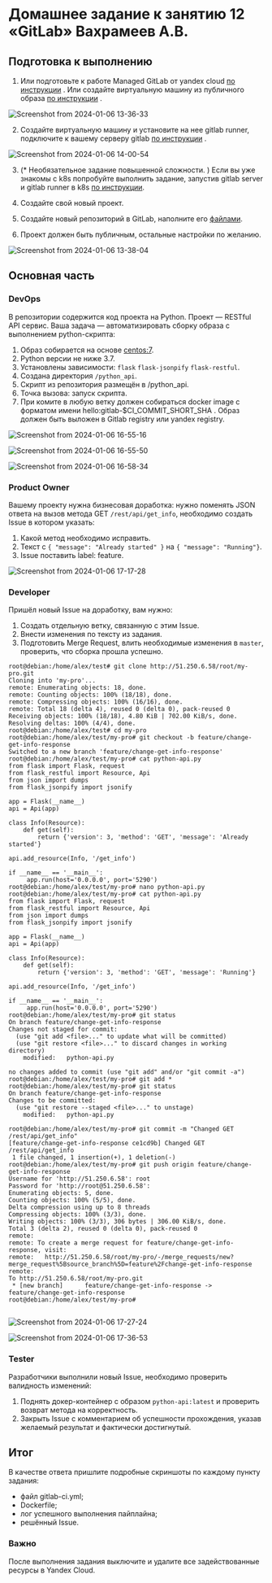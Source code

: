 # Домашнее задание к занятию 12 «GitLab» Вахрамеев А.В.

## Подготовка к выполнению


1. Или подготовьте к работе Managed GitLab от yandex cloud [по инструкции](https://cloud.yandex.ru/docs/managed-gitlab/operations/instance/instance-create) .
Или создайте виртуальную машину из публичного образа [по инструкции](https://cloud.yandex.ru/marketplace/products/yc/gitlab ) .

![Screenshot from 2024-01-06 13-36-33](https://github.com/alexnet123/homeworks/assets/75438030/7dbeb391-91e5-4e09-861f-fd015bd8b6ed)

2. Создайте виртуальную машину и установите на нее gitlab runner, подключите к вашему серверу gitlab  [по инструкции](https://docs.gitlab.com/runner/install/linux-repository.html) .

![Screenshot from 2024-01-06 14-00-54](https://github.com/alexnet123/homeworks/assets/75438030/ba0ee6f5-103f-483a-bddb-633afd2dc029)


3. (* Необязательное задание повышенной сложности. )  Если вы уже знакомы с k8s попробуйте выполнить задание, запустив gitlab server и gitlab runner в k8s  [по инструкции](https://cloud.yandex.ru/docs/tutorials/infrastructure-management/gitlab-containers). 

4. Создайте свой новый проект.
5. Создайте новый репозиторий в GitLab, наполните его [файлами](./repository).
6. Проект должен быть публичным, остальные настройки по желанию.

![Screenshot from 2024-01-06 13-38-04](https://github.com/alexnet123/homeworks/assets/75438030/b34e62f8-e08a-4ff2-9029-0f76b8521588)


## Основная часть



### DevOps

В репозитории содержится код проекта на Python. Проект — RESTful API сервис. Ваша задача — автоматизировать сборку образа с выполнением python-скрипта:

1. Образ собирается на основе [centos:7](https://hub.docker.com/_/centos?tab=tags&page=1&ordering=last_updated).
2. Python версии не ниже 3.7.
3. Установлены зависимости: `flask` `flask-jsonpify` `flask-restful`.
4. Создана директория `/python_api`.
5. Скрипт из репозитория размещён в /python_api.
6. Точка вызова: запуск скрипта.
7. При комите в любую ветку должен собираться docker image с форматом имени hello:gitlab-$CI_COMMIT_SHORT_SHA . Образ должен быть выложен в Gitlab registry или yandex registry.   

![Screenshot from 2024-01-06 16-55-16](https://github.com/alexnet123/homeworks/assets/75438030/94342d12-eefb-45d7-8e67-c368c411e13c)

![Screenshot from 2024-01-06 16-55-50](https://github.com/alexnet123/homeworks/assets/75438030/9f34c6d4-c225-40c3-a9cf-ca50e8e41d69)

![Screenshot from 2024-01-06 16-58-34](https://github.com/alexnet123/homeworks/assets/75438030/70d784fe-4209-4c63-a09f-be72f5c92ef3)


### Product Owner

Вашему проекту нужна бизнесовая доработка: нужно поменять JSON ответа на вызов метода GET `/rest/api/get_info`, необходимо создать Issue в котором указать:

1. Какой метод необходимо исправить.
2. Текст с `{ "message": "Already started" }` на `{ "message": "Running"}`.
3. Issue поставить label: feature.

![Screenshot from 2024-01-06 17-17-28](https://github.com/alexnet123/homeworks/assets/75438030/facdfa9d-c139-4b5d-917d-c8fae370fcd5)


### Developer

Пришёл новый Issue на доработку, вам нужно:

1. Создать отдельную ветку, связанную с этим Issue.
2. Внести изменения по тексту из задания.
3. Подготовить Merge Request, влить необходимые изменения в `master`, проверить, что сборка прошла успешно.

```
root@debian:/home/alex/test# git clone http://51.250.6.58/root/my-pro.git
Cloning into 'my-pro'...
remote: Enumerating objects: 18, done.
remote: Counting objects: 100% (18/18), done.
remote: Compressing objects: 100% (16/16), done.
remote: Total 18 (delta 4), reused 0 (delta 0), pack-reused 0
Receiving objects: 100% (18/18), 4.80 KiB | 702.00 KiB/s, done.
Resolving deltas: 100% (4/4), done.
root@debian:/home/alex/test# cd my-pro
root@debian:/home/alex/test/my-pro# git checkout -b feature/change-get-info-response
Switched to a new branch 'feature/change-get-info-response'
root@debian:/home/alex/test/my-pro# cat python-api.py 
from flask import Flask, request
from flask_restful import Resource, Api
from json import dumps
from flask_jsonpify import jsonify

app = Flask(__name__)
api = Api(app)

class Info(Resource):
    def get(self):
        return {'version': 3, 'method': 'GET', 'message': 'Already started'}

api.add_resource(Info, '/get_info')

if __name__ == '__main__':
     app.run(host='0.0.0.0', port='5290')
root@debian:/home/alex/test/my-pro# nano python-api.py 
root@debian:/home/alex/test/my-pro# cat python-api.py 
from flask import Flask, request
from flask_restful import Resource, Api
from json import dumps
from flask_jsonpify import jsonify

app = Flask(__name__)
api = Api(app)

class Info(Resource):
    def get(self):
        return {'version': 3, 'method': 'GET', 'message': 'Running'}

api.add_resource(Info, '/get_info')

if __name__ == '__main__':
     app.run(host='0.0.0.0', port='5290')
root@debian:/home/alex/test/my-pro# git status
On branch feature/change-get-info-response
Changes not staged for commit:
  (use "git add <file>..." to update what will be committed)
  (use "git restore <file>..." to discard changes in working directory)
	modified:   python-api.py

no changes added to commit (use "git add" and/or "git commit -a")
root@debian:/home/alex/test/my-pro# git add *
root@debian:/home/alex/test/my-pro# git status
On branch feature/change-get-info-response
Changes to be committed:
  (use "git restore --staged <file>..." to unstage)
	modified:   python-api.py

root@debian:/home/alex/test/my-pro# git commit -m "Changed GET /rest/api/get_info"
[feature/change-get-info-response ce1cd9b] Changed GET /rest/api/get_info
 1 file changed, 1 insertion(+), 1 deletion(-)
root@debian:/home/alex/test/my-pro# git push origin feature/change-get-info-response
Username for 'http://51.250.6.58': root
Password for 'http://root@51.250.6.58': 
Enumerating objects: 5, done.
Counting objects: 100% (5/5), done.
Delta compression using up to 8 threads
Compressing objects: 100% (3/3), done.
Writing objects: 100% (3/3), 306 bytes | 306.00 KiB/s, done.
Total 3 (delta 2), reused 0 (delta 0), pack-reused 0
remote: 
remote: To create a merge request for feature/change-get-info-response, visit:
remote:   http://51.250.6.58/root/my-pro/-/merge_requests/new?merge_request%5Bsource_branch%5D=feature%2Fchange-get-info-response
remote: 
To http://51.250.6.58/root/my-pro.git
 * [new branch]      feature/change-get-info-response -> feature/change-get-info-response
root@debian:/home/alex/test/my-pro# 


```

![Screenshot from 2024-01-06 17-27-24](https://github.com/alexnet123/homeworks/assets/75438030/4ffb85a5-c8c0-4bf3-b6df-c73fdfc2ef12)

![Screenshot from 2024-01-06 17-36-53](https://github.com/alexnet123/homeworks/assets/75438030/323db163-3637-4f44-93bd-37da179d93f2)


### Tester

Разработчики выполнили новый Issue, необходимо проверить валидность изменений:

1. Поднять докер-контейнер с образом `python-api:latest` и проверить возврат метода на корректность.
2. Закрыть Issue с комментарием об успешности прохождения, указав желаемый результат и фактически достигнутый.

## Итог

В качестве ответа пришлите подробные скриншоты по каждому пункту задания:

- файл gitlab-ci.yml;
- Dockerfile; 
- лог успешного выполнения пайплайна;
- решённый Issue.

### Важно 
После выполнения задания выключите и удалите все задействованные ресурсы в Yandex Cloud.

